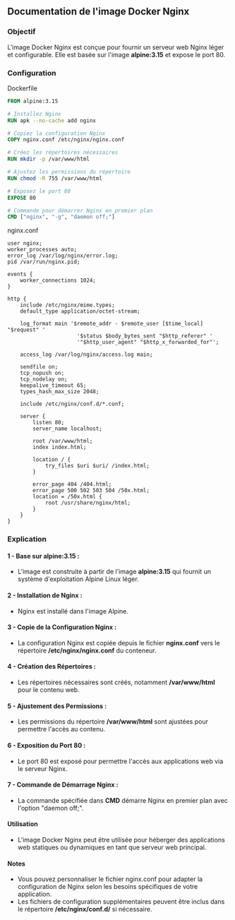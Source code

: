 ## Documentation de l'image Docker Nginx
### Objectif
L'image Docker Nginx est conçue pour fournir un serveur web Nginx léger et configurable. Elle est basée sur l'image **alpine:3.15** et expose le port 80.

### Configuration
Dockerfile
```dockerfile
FROM alpine:3.15

# Installez Nginx
RUN apk --no-cache add nginx

# Copiez la configuration Nginx
COPY nginx.conf /etc/nginx/nginx.conf

# Créez les répertoires nécessaires
RUN mkdir -p /var/www/html

# Ajustez les permissions du répertoire
RUN chmod -R 755 /var/www/html

# Exposez le port 80
EXPOSE 80

# Commande pour démarrer Nginx en premier plan
CMD ["nginx", "-g", "daemon off;"]
```

nginx.conf
```nginx
user nginx;
worker_processes auto;
error_log /var/log/nginx/error.log;
pid /var/run/nginx.pid;

events {
    worker_connections 1024;
}

http {
    include /etc/nginx/mime.types;
    default_type application/octet-stream;

    log_format main '$remote_addr - $remote_user [$time_local] "$request" '
                      '$status $body_bytes_sent "$http_referer" '
                      '"$http_user_agent" "$http_x_forwarded_for"';

    access_log /var/log/nginx/access.log main;

    sendfile on;
    tcp_nopush on;
    tcp_nodelay on;
    keepalive_timeout 65;
    types_hash_max_size 2048;

    include /etc/nginx/conf.d/*.conf;

    server {
        listen 80;
        server_name localhost;

        root /var/www/html;
        index index.html;

        location / {
            try_files $uri $uri/ /index.html;
        }

        error_page 404 /404.html;
        error_page 500 502 503 504 /50x.html;
        location = /50x.html {
            root /usr/share/nginx/html;
        }
    }
}
```

### Explication
#### 1 - Base sur alpine:3.15 :

- L'image est construite à partir de l'image **alpine:3.15** qui fournit un système d'exploitation Alpine Linux léger.
#### 2 - Installation de Nginx :

- Nginx est installé dans l'image Alpine.
#### 3 - Copie de la Configuration Nginx :

- La configuration Nginx est copiée depuis le fichier **nginx.conf** vers le répertoire **/etc/nginx/nginx.conf** du conteneur.
#### 4 - Création des Répertoires :

- Les répertoires nécessaires sont créés, notamment **/var/www/html** pour le contenu web.
#### 5 - Ajustement des Permissions :

- Les permissions du répertoire **/var/www/html** sont ajustées pour permettre l'accès au contenu.
#### 6 - Exposition du Port 80 :

- Le port 80 est exposé pour permettre l'accès aux applications web via le serveur Nginx.
#### 7 - Commande de Démarrage Nginx :

- La commande spécifiée dans **CMD** démarre Nginx en premier plan avec l'option "daemon off;".
#### Utilisation
- L'image Docker Nginx peut être utilisée pour héberger des applications web statiques ou dynamiques en tant que serveur web principal.

#### Notes
- Vous pouvez personnaliser le fichier nginx.conf pour adapter la configuration de Nginx selon les besoins spécifiques de votre application.
- Les fichiers de configuration supplémentaires peuvent être inclus dans le répertoire **/etc/nginx/conf.d/** si nécessaire.